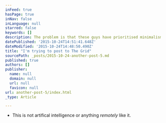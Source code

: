 ```yaml
---
inFeed: true
hasPage: true
inNav: false
inLanguage: null
starred: false
keywords: []
description: The problem is that these guys have prioritised minimalism over User Experience.
datePublished: '2015-10-24T14:51:41.648Z'
dateModified: '2015-10-24T14:48:50.490Z'
title: "I'm trying to post to The Grid"
sourcePath: _posts/2015-10-24-another-post-5.md
published: true
authors: []
publisher:
  name: null
  domain: null
  url: null
  favicon: null
url: another-post-5/index.html
_type: Article

---
```

* This is not artifical intelligence or anything _remotely_ like it.